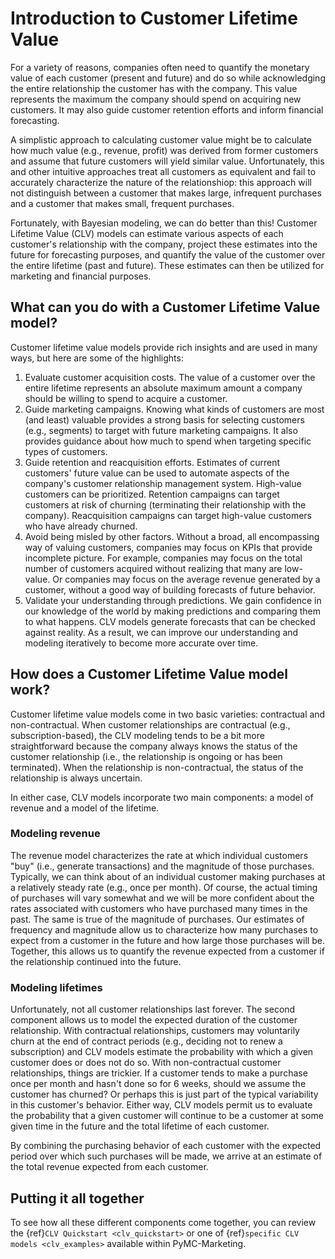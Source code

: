 # Introduction to Customer Lifetime Value

For a variety of reasons, companies often need to quantify the monetary value of each customer (present and future) and do so while acknowledging the entire relationship the customer has with the company.  This value represents the maximum the company should spend on acquiring new customers.  It may also guide customer retention efforts and inform financial forecasting.

A simplistic approach to calculating customer value might be to calculate how much value (e.g., revenue, profit) was derived from former customers and assume that future customers will yield similar value.  Unfortunately, this and other intuitive approaches treat all customers as equivalent and fail to accurately characterize the nature of the relationshiop: this approach will not distinguish between a customer that makes large, infrequent purchases and a customer that makes small, frequent purchases.

Fortunately, with Bayesian modeling, we can do better than this! Customer Lifetime Value (CLV) models can estimate various aspects of each customer's relationship with the company, project these estimates into the future for forecasting purposes, and quantify the value of the customer over the entire lifetime (past and future).  These estimates can then be utilized for marketing and financial purposes.

## What can you do with a Customer Lifetime Value model?
Customer lifetime value models provide rich insights and are used in many ways, but here are some of the highlights:

1. Evaluate customer acquisition costs. The value of a customer over the entire lifetime represents an absolute maximum amount a company should be willing to spend to acquire a customer.
2. Guide marketing campaigns.  Knowing what kinds of customers are most (and least) valuable provides a strong basis for selecting customers (e.g., segments) to target with future marketing campaigns. It also provides guidance about how much to spend when targeting specific types of customers.
3. Guide retention and reacquisition efforts. Estimates of current customers' future value can be used to automate aspects of the company's customer relationship management system. High-value customers can be prioritized. Retention campaigns can target customers at risk of churning (terminating their relationship with the company).  Reacquisition campaigns can target high-value customers who have already churned.
4. Avoid being misled by other factors. Without a broad, all encompassing way of valuing customers, companies may focus on KPIs that provide incomplete picture.  For example, companies may focus on the total number of customers acquired without realizing that many are low-value. Or companies may focus on the average revenue generated by a customer, without a good way of building forecasts of future behavior.
5. Validate your understanding through predictions. We gain confidence in our knowledge of the world by making predictions and comparing them to what happens. CLV models generate forecasts that can be checked against reality. As a result, we can improve our understanding and modeling iteratively to become more accurate over time.

## How does a Customer Lifetime Value model work?
Customer lifetime value models come in two basic varieties: contractual and non-contractual.  When customer relationships are contractual (e.g., subscription-based), the CLV modeling tends to be a bit more straightforward because the company always knows the status of the customer relationship (i.e., the relationship is ongoing or has been terminated). When the relationship is non-contractual, the status of the relationship is always uncertain.

In either case, CLV models incorporate two main components: a model of revenue and a model of the lifetime.

### Modeling revenue

The revenue model characterizes the rate at which individual customers "buy" (i.e., generate transactions) and the magnitude of those purchases.  Typically, we can think about of an individual customer making purchases at a relatively steady rate (e.g., once per month). Of course, the actual timing of purchases will vary somewhat and we will be more confident about the rates associated with customers who have purchased many times in the past. The same is true of the magnitude of purchases.  Our estimates of frequency and magnitude allow us to characterize how many purchases to expect from a customer in the future and how large those purchases will be.  Together, this allows us to quantify the revenue expected from a customer if the relationship continued into the future.

### Modeling lifetimes

Unfortunately, not all customer relationships last forever.  The second component allows us to model the expected duration of the customer relationship.  With contractual relationships, customers may voluntarily churn at the end of contract periods (e.g., deciding not to renew a subscription) and CLV models estimate the probability with which a given customer does or does not do so.  With non-contractual customer relationships, things are trickier. If a customer tends to make a purchase once per month and hasn't done so for 6 weeks, should we assume the customer has churned? Or perhaps this is just part of the typical variability in this customer's behavior. Either way, CLV models permit us to evaluate the probability that a given customer will continue to be a customer at some given time in the future and the total lifetime of each customer.

By combining the purchasing behavior of each customer with the expected period over which such purchases will be made, we arrive at an estimate of the total revenue expected from each customer.

## Putting it all together

To see how all these different components come together, you can review the {ref}`CLV Quickstart <clv_quickstart>` or one of {ref}`specific CLV models <clv_examples>` available within PyMC-Marketing.